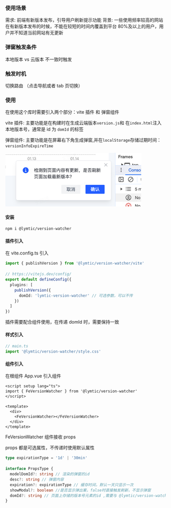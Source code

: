 ### 使用场景

需求: 前端有新版本发布，引导用户刷新提示功能
背景: 一些使用频率较高的网站在有新版本发布的时候，不能在较短的时间内覆盖到平台 80%及以上的用户，用户并不知道当前网站有无更新

### 弹窗触发条件

本地版本 vs 云版本 不一致时触发

### 触发时机

切换路由 （点击导航或者 tab 页切换）

### 使用

在使用这个库时需要引入两个部分：vite 插件 和 弹窗组件

vite 插件: 主要功能是在构建时在生成云端版本`version.js`和 在`index.html`注入本地版本号，通常是 id 为 `domId` 的标签

弹窗组件: 主要功能是在屏幕右下角生成弹窗,并在`localStorage`存储过期时间：`versionInfoExpireTime`

![弹窗组件](image.png)

#### 安装

```bash
npm i @lymtic/version-watcher
```

#### 插件引入

在 vite.config.ts 引入

```ts
import { publishVersion } from '@lymtic/version-watcher/vite'

// https://vitejs.dev/config/
export default defineConfig({
  plugins: [
    publishVersion({
      domId: 'lymtic-version-watcher' // 可选参数，可以不传
    })
  ]
})
```

插件需要配合组件使用，在传递 domId 时，需要保持一致

#### 样式引入

```ts
// main.ts
import '@lymtic/version-watcher/style.css'
```

#### 组件引入

在根组件 App.vue 引入组件

```vue
<script setup lang="ts">
import { FeVersionWatcher } from '@lymtic/version-watcher'
</script>

<template>
  <div>
    <FeVersionWatcher></FeVersionWatcher>
  </div>
</template>
```

FeVersionWatcher 组件接收 props

props 都是可选属性，不传递时使用默认属性

```ts
type expirationType = '1d' | '30min'

interface PropsType {
  modelDomId?: string // 渲染的弹窗的id
  desc?: string // 弹窗内容
  expiration?: expirationType // 缓存时间，默认一天只显示一次
  showModal?: boolean //是否显示弹出案，false时直接触发刷新，不显示弹窗
  domId?: string // 页面上存储的版本号元素的id ,需要与 @lymtic/version-watcher-utils 这个库配合使用，也可以都不传递，使用默认值
}
```
